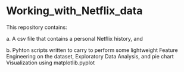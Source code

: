 # Working_with_Netflix_data
This repository contains: 

a. A csv file that contains a personal Netflix history, and

b. Pyhton scripts written to carry to perform some lightweight Feature Engineering on the dataset, Exploratory Data Analysis, and pie chart Visualization using matplotlib.pyplot
